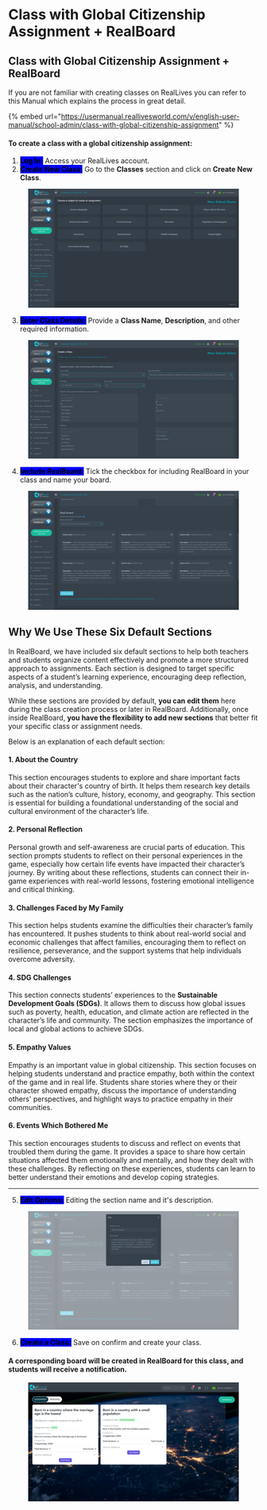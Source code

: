 # Class with Global Citizenship Assignment + RealBoard

## Class with Global Citizenship Assignment + RealBoard

If you are not familiar with creating classes on RealLives you can refer to this Manual which explains the process in great detail.

{% embed url="https://usermanual.reallivesworld.com/v/english-user-manual/school-admin/class-with-global-citizenship-assignment" %}

#### To create a class with a global citizenship assignment:

1. <mark style="background-color:blue;">**Log In:**</mark> Access your RealLives account.
2. <mark style="background-color:blue;">**Create New Class:**</mark> Go to the **Classes** section and click on **Create New Class**.

<figure><img src="../.gitbook/assets/Screenshot 2024-09-03 174325.png" alt=""><figcaption></figcaption></figure>

3. <mark style="background-color:blue;">**Enter Class Details:**</mark> Provide a **Class Name**, **Description**, and other required information.

<figure><img src="../.gitbook/assets/Screenshot 2024-09-03 173729.png" alt=""><figcaption></figcaption></figure>

4. <mark style="background-color:blue;">**Include RealBoard:**</mark> Tick the checkbox for including RealBoard in your class and name your board.

<figure><img src="../.gitbook/assets/Screenshot 2024-09-03 174033 (1).png" alt=""><figcaption></figcaption></figure>

## Why We Use These Six Default Sections

In RealBoard, we have included six default sections to help both teachers and students organize content effectively and promote a more structured approach to assignments. Each section is designed to target specific aspects of a student’s learning experience, encouraging deep reflection, analysis, and understanding.

While these sections are provided by default, **you can edit them** here during the class creation process or later in RealBoard. Additionally, once inside RealBoard, **you have the flexibility to add new sections** that better fit your specific class or assignment needs.

Below is an explanation of each default section:

#### 1. **About the Country**

This section encourages students to explore and share important facts about their character's country of birth. It helps them research key details such as the nation’s culture, history, economy, and geography. This section is essential for building a foundational understanding of the social and cultural environment of the character’s life.

#### 2. **Personal Reflection**

Personal growth and self-awareness are crucial parts of education. This section prompts students to reflect on their personal experiences in the game, especially how certain life events have impacted their character’s journey. By writing about these reflections, students can connect their in-game experiences with real-world lessons, fostering emotional intelligence and critical thinking.

#### 3. **Challenges Faced by My Family**

This section helps students examine the difficulties their character’s family has encountered. It pushes students to think about real-world social and economic challenges that affect families, encouraging them to reflect on resilience, perseverance, and the support systems that help individuals overcome adversity.

#### 4. **SDG Challenges**

This section connects students’ experiences to the **Sustainable Development Goals (SDGs)**. It allows them to discuss how global issues such as poverty, health, education, and climate action are reflected in the character’s life and community. The section emphasizes the importance of local and global actions to achieve SDGs.

#### 5. **Empathy Values**

Empathy is an important value in global citizenship. This section focuses on helping students understand and practice empathy, both within the context of the game and in real life. Students share stories where they or their character showed empathy, discuss the importance of understanding others' perspectives, and highlight ways to practice empathy in their communities.

#### 6. **Events Which Bothered Me**

This section encourages students to discuss and reflect on events that troubled them during the game. It provides a space to share how certain situations affected them emotionally and mentally, and how they dealt with these challenges. By reflecting on these experiences, students can learn to better understand their emotions and develop coping strategies.

***



5. <mark style="background-color:blue;">**Edit Options:**</mark> Editing the section name and it's description.

<figure><img src="../.gitbook/assets/Screenshot 2024-09-03 174044.png" alt=""><figcaption></figcaption></figure>

6. <mark style="background-color:blue;">**Create a Class:**</mark> Save on confirm and create your class.

#### A corresponding board will be created in RealBoard for this class, and students will receive a notification.

<figure><img src="../.gitbook/assets/Screenshot 2024-09-03 180306.png" alt=""><figcaption></figcaption></figure>
